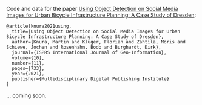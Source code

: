 Code and data for the paper [Using Object Detection on Social Media Images for Urban Bicycle Infrastructure Planning: A Case Study of Dresden](https://www.mdpi.com/2220-9964/10/11/733):
```
@article{knura2021using,
  title={Using Object Detection on Social Media Images for Urban Bicycle Infrastructure Planning: A Case Study of Dresden},
  author={Knura, Martin and Kluger, Florian and Zahtila, Moris and Schiewe, Jochen and Rosenhahn, Bodo and Burghardt, Dirk},
  journal={ISPRS International Journal of Geo-Information},
  volume={10},
  number={11},
  pages={733},
  year={2021},
  publisher={Multidisciplinary Digital Publishing Institute}
}
```
... coming soon.
